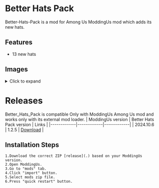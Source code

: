 # Better Hats Pack
Better-Hats-Pack is a mod for Among Us ModdingUs mod which adds its new hats.
## Features
- 13 new hats
## Images
<details>
<summary>Click to expand</summary>
Nothing here yet.
</details>

# Releases

Better_Hats_Pack is compatible Only with ModdingUs Among Us mod and works only with its external mod loader.
| ModdingUs version | Better Hats Pack version | Links |
|-------------|-------------|-------------|
|  2024.10.6    | 1.2.5 | [Download](https://github.com/user-attachments/files/17831099/Better_Hats_Pack1.2.5.zip) |
## Installation Steps
    1.Download the correct ZIP [release](.) based on your ModdingUs version.
    2.Open ModdingUs.
    3.Go to "mods" tab.
    4.Click "import" button.
    5.Select mods zip file.
    6.Press "quick restart" button.
